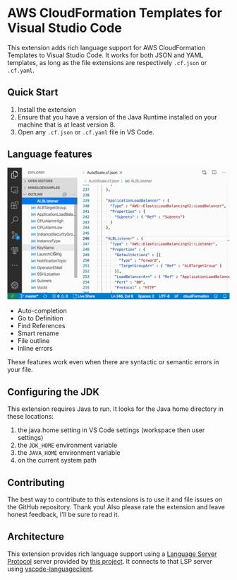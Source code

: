 # AWS CloudFormation Templates for Visual Studio Code
This extension adds rich language support for AWS CloudFormation Templates to Visual Studio Code. It works for both JSON and YAML templates, as long as the file extensions are respectively `.cf.json` or `.cf.yaml`.

## Quick Start
1. Install the extension
2. Ensure that you have a version of the Java Runtime installed on your machine that is at least version 8.
3. Open any `.cf.json` or `.cf.yaml` file in VS Code. 

## Language features

![Features demo](https://github.com/keyboardDrummer/cloudformation-ide-tooling/raw/master/vscode-extension/images/demo.gif)

- Auto-completion
- Go to Definition
- Find References
- Smart rename
- File outline
- Inline errors

These features work even when there are syntactic or semantic errors in your file.

## Configuring the JDK
This extension requires Java to run. It looks for the Java home directory in these locations:

1. the java.home setting in VS Code settings (workspace then user settings)
1. the `JDK_HOME` environment variable
1. the `JAVA_HOME` environment variable
1. on the current system path

## Contributing
The best way to contribute to this extensions is to use it and file issues on the GitHub repository. Thank you! Also please rate the extension and leave honest feedback, I'll be sure to read it.

## Architecture
This extension provides rich language support using a [Language Server Protocol](https://microsoft.github.io/language-server-protocol/) server provided by [this project](../languageServer). It connects to that LSP server using [vscode-languageclient](https://www.npmjs.com/package/vscode-languageclient).
